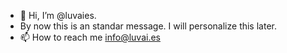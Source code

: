 - 👋 Hi, I’m @luvaies.
- By now this is an standar message. I will personalize this later.
- 📫 How to reach me info@luvai.es

<!---
luvaies/luvaies is a ✨ special ✨ repository because its `README.md` (this file) appears on your GitHub profile.
You can click the Preview link to take a look at your changes.
--->
